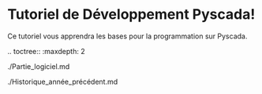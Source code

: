 Tutoriel de Développement Pyscada!
==================================


Ce tutoriel vous apprendra les bases pour la programmation sur Pyscada.

.. toctree::
   :maxdepth: 2

   ./Partie_logiciel.md
   
   ./Historique_année_précédent.md

   
